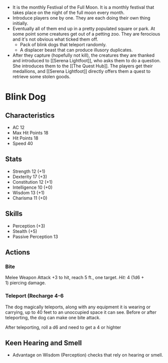 - It is the monthly Festival of the Full Moon. It is a monthly festival that takes place on the night of the full moon every month.
- Introduce players one by one. They are each doing their own thing initially.
- Eventually all of them end up in a pretty populated square or park. At some point some creatures get out of a petting zoo. They are ferocious and it's not obvious what ticked them off.
	- Pack of blink dogs that teleport randomly.
	- A displacer beast that can produce illusory duplicates.
- After they capture (hopefully not kill), the creatures they are thanked and introduced to [[Serena Lightfoot]], who asks them to do a question. She introduces them to the [[The Quest Hub]]. The players get their medallions, and [[Serena Lightfoot]] directly offers them a quest to retrieve some stolen goods.
# Blink Dog
## Characteristics
- AC 12
- Max Hit Points 18
- Hit Points 18
- Speed 40
## Stats
- Strength 12 (+1)
- Dexterity 17 (+3)
- Constitution 12 (+1)
- Intelligence 10 (+0)
- Wisdom 13 (+1)
- Charisma 11 (+0)
## Skills
- Perception (+3)
- Stealth (+5)
- Passive Perception 13
## Actions
### Bite
Melee Weapon Attack +3 to hit, reach 5 ft., one target. _Hit:_ 4 (1d6 + 1) piercing damage.
### Teleport (Recharge 4-6
The dog magically teleports, along with any equipment it is wearing or carrying, up to 40 feet to an unoccupied space it can see. Before or after teleporting, the dog can make one bite attack.

After teleporting, roll a d6 and need to get a 4 or highter
## Keen Hearing and Smell
- Advantage on Wisdom (Perception) checks that rely on hearing or smell.
